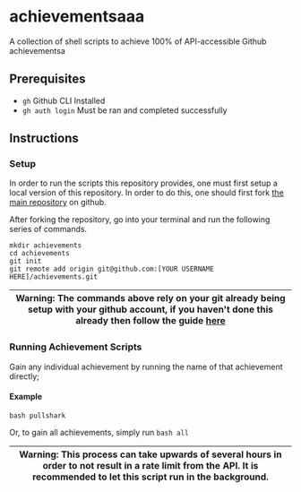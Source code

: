 # achievementsaaa
A collection of shell scripts to achieve 100% of API-accessible Github achievementsa

## Prerequisites
- `gh` Github CLI Installed
- `gh auth login` Must be ran and completed successfully

## Instructions

### Setup

In order to run the scripts this repository provides, one must first setup a local version of this repository. In order to do this, one should first fork [the main repository](https://github.com/nathanielop/achievements) on github.

After forking the repository, go into your terminal and run the following series of commands.

```
mkdir achievements
cd achievements
git init
git remote add origin git@github.com:[YOUR USERNAME HERE]/achievements.git
```

| Warning: The commands above rely on your git already being setup with your github account, if you haven't done this already then follow the guide [here](https://docs.github.com/en/authentication/connecting-to-github-with-ssh/about-ssh) |
| --- |

### Running Achievement Scripts

Gain any individual achievement by running the name of that achievement directly;

#### Example
`bash pullshark`

Or, to gain all achievements, simply run `bash all`

| Warning: This process can take upwards of several hours in order to not result in a rate limit from the API. It is recommended to let this script run in the background. |
| --- |
